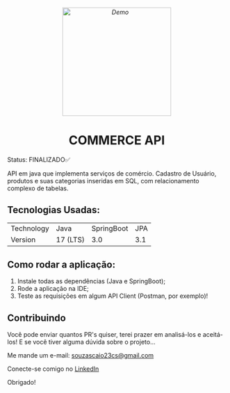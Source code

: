 <h6 align="center">
    <img src="https://user-images.githubusercontent.com/113300327/223557872-74f0e94b-0324-4416-ac29-ad75a9638d8c.png" alt="Demo" widht="300" height="250"/>
</h6>

<h1 align="center">
    COMMERCE API 
</h1>

Status: FINALIZADO✅

<p>API em java que implementa serviços de comércio. Cadastro de Usuário, produtos e suas categorias inseridas em SQL, com relacionamento complexo de tabelas.</p>

## Tecnologias Usadas:

<table>
  <tr>
    <td>Technology</td>
    <td>Java</td>
    <td>SpringBoot</td> 
    <td>JPA</td> 
  </tr>
  <tr>
    <td>Version</td>
    <td>17 (LTS)</td>
    <td>3.0</td>
    <td>3.1</td> 
  </tr>
</table>

## Como rodar a aplicação:

1. Instale todas as dependências (Java e SpringBoot);
2. Rode a aplicação na IDE;
3. Teste as requisições em algum API Client (Postman, por exemplo)!

## Contribuindo

Você pode enviar quantos PR's quiser, terei prazer em analisá-los e aceitá-los! E se você tiver alguma dúvida sobre o projeto...

Me mande um e-mail: souzascaio23cs@gmail.com

Conecte-se comigo no [LinkedIn](www.linkedin.com/in/caioazs)

Obrigado!
